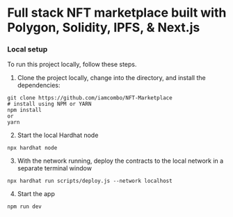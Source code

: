# Full stack NFT marketplace built with Polygon, Solidity, IPFS, & Next.js

### Local setup

To run this project locally, follow these steps.

1. Clone the project locally, change into the directory, and install the dependencies:

```shell
git clone https://github.com/iamcombo/NFT-Marketplace
# install using NPM or YARN
npm install 
or 
yarn
```

2. Start the local Hardhat node

```shell
npx hardhat node
```

3. With the network running, deploy the contracts to the local network in a separate terminal window

```shell
npx hardhat run scripts/deploy.js --network localhost
```

4. Start the app

```shell
npm run dev
```